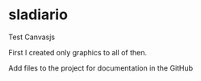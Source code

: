 # sladiario
Test Canvasjs 

First I created only graphics to all of then.

Add files to the project for documentation in the GitHub
